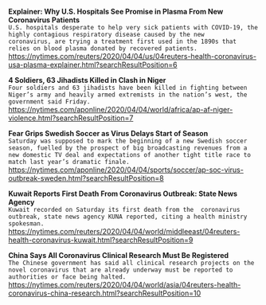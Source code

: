 **Explainer: Why U.S. Hospitals See Promise in Plasma From New Coronavirus Patients**\
`U.S. hospitals desperate to help very sick patients with COVID-19, the highly contagious respiratory disease caused by the new coronavirus, are trying a treatment first used in the 1890s that relies on blood plasma donated by recovered patients.`\
https://nytimes.com/reuters/2020/04/04/us/04reuters-health-coronavirus-usa-plasma-explainer.html?searchResultPosition=6

**4 Soldiers, 63 Jihadists Killed in Clash in Niger**\
`Four soldiers and 63 jihadists have been killed in fighting between Niger’s army and heavily armed extremists in the nation’s west, the government said Friday.`\
https://nytimes.com/aponline/2020/04/04/world/africa/ap-af-niger-violence.html?searchResultPosition=7

**Fear Grips Swedish Soccer as Virus Delays Start of Season**\
`Saturday was supposed to mark the beginning of a new Swedish soccer season, fuelled by the prospect of big broadcasting revenues from a new domestic TV deal and expectations of another tight title race to match last year’s dramatic finale.`\
https://nytimes.com/aponline/2020/04/04/sports/soccer/ap-soc-virus-outbreak-sweden.html?searchResultPosition=8

**Kuwait Reports First Death From Coronavirus Outbreak: State News Agency**\
`Kuwait recorded on Saturday its first death from the  coronavirus outbreak, state news agency KUNA reported, citing a health ministry spokesman.`\
https://nytimes.com/reuters/2020/04/04/world/middleeast/04reuters-health-coronavirus-kuwait.html?searchResultPosition=9

**China Says All Coronavirus Clinical Research Must Be Registered**\
`The Chinese government has said all clinical research projects on the novel coronavirus that are already underway must be reported to authorities or face being halted.`\
https://nytimes.com/reuters/2020/04/04/world/asia/04reuters-health-coronavirus-china-research.html?searchResultPosition=10

